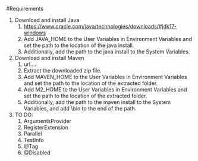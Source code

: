 #Requirements
1. Download and install Java
   1. https://www.oracle.com/java/technologies/downloads/#jdk17-windows
   2. Add JAVA_HOME to the User Variables in Environment Variables and set the path to the location of the java install.
   3. Additionally, add the path to the java install to the System Variables.
2. Download and install Maven 
   1. url....
   2. Extract the downloaded zip file.
   3. Add MAVEN_HOME to the User Variables in Environment Variables and set the path to the location of the extracted folder.
   4. Add M2_HOME to the User Variables in Environment Variables and set the path to the location of the extracted folder.
   5. Additionally, add the path to the maven install to the System Variables, and add \bin to the end of the path.
3. TO DO:
   1. ArgumentsProvider
   2. RegisterExtension
   3. Parallel
   4. TestInfo
   5. @Tag
   6. @Disabled
